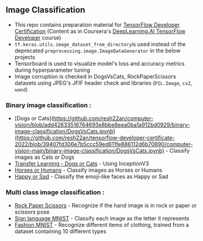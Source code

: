 
## Image Classification

- This repo contains preparation material for [TensorFlow Developer Certification](https://www.tensorflow.org/certificate) (Content as in Coursera's [DeepLearning.AI TensorFlow Developer](https://coursera.org/professional-certificates/tensorflow-in-practice) course)
- ```tf.keras.utils.image_dataset_from_directory```is used instead of the deprecated ```preprocessing.image.ImageDataGenerator``` in the below projects
- Tensorboard is used to visualize model's loss and accuracy metrics during hyperparameter tuning
- Image corruption is checked in DogsVsCats, RockPaperScissors datasets using JPEG's JFIF header check and libraries (```PIL.Image```, ```cv2```, ```wand```)

### Binary image classification :

- [Dogs or Cats](https://github.com/resh22an/computer-vision/blob/add42633516764693e8bbe8eea0ba1a912bd0929/binary-image-classification/DogsVsCats.ipynb](https://github.com/resh22an/tensorflow-developer-certificate-2022/blob/39407fd306e7b5ccc59ed611fe886112d6b70890/computer-vision-main/binary-image-classification/DogsVsCats.ipynb) - Classify images as Cats or Dogs
- [Transfer Learning - Dogs or Cats](https://github.com/resh22an/computer-vision/blob/3fd3d2ed617dc09b044e26c82a1be98e5faa7ad2/binary-image-classification/DogsCats_TransferLearning.ipynb) - Using InceptionV3
- [Horses or Humans](https://github.com/resh22an/computer-vision/blob/add42633516764693e8bbe8eea0ba1a912bd0929/binary-image-classification/HorsesHumans.ipynb) - Classify images as Horses or Humans
- [Happy or Sad](https://github.com/resh22an/computer-vision/blob/add42633516764693e8bbe8eea0ba1a912bd0929/binary-image-classification/HappySad.ipynb) - Classify the emoji-like faces as Happy or Sad
    

### Multi class image classification :

- [Rock Paper Scissors](https://github.com/resh22an/computer-vision/blob/43995b695cf161e15e6f6e53157c22a01cfe3319/multiclass-image-classification/RockPaperScissors.ipynb) - Recognize if the hand image is in rock or paper or scissors pose
- [Sign language MNIST](https://github.com/resh22an/computer-vision/blob/1114e369647df6bb34cc03d8fab759b3a46f85d4/multiclass-image-classification/SignLanguageMNIST.ipynb) - Classify each image as the letter it represents
- [Fashion MNIST](https://github.com/resh22an/computer-vision/blob/43995b695cf161e15e6f6e53157c22a01cfe3319/multiclass-image-classification/FashionMNIST.ipynb) - Recognize different items of clothing, trained from a dataset containing 10 different types
